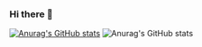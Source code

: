 ### Hi there 👋

[![Anurag's GitHub stats](https://github-readme-stats.vercel.app/api?username=Ruhorimberedieudonne2020)](https://github.com/anuraghazra/github-readme-stats)
![Anurag's GitHub stats](https://github-readme-stats.vercel.app/api?username=Ruhorimberedieudonne2020&show_icons=true)

